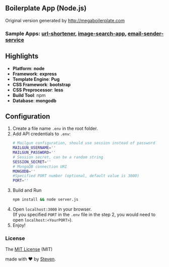 ## Boilerplate App (Node.js)  
Original version generated by http://megaboilerplate.com

### Sample Apps: [url-shortener](https://iamsd-url-shortener.glitch.me/), [image-search-app](https://github.com/iamstevendao/images-search-abstraction-layer), [email-sender-service](https://github.com/iamstevendao?tab=repositories)

## Highlights
- **Platform**: **node**
- **Framework**: **express**
- **Template Engine**: **Pug** 
- **CSS Framework**: **bootstrap**
- **CSS Preprocessor**: **less**
- **Build Tool**: npm
- **Database**: **mongodb**

## Configuration
1. Create a file name `.env` in the root folder.
2. Add API credentials to `.env`:
   ```bash
   # Mailgun configuration, should use session instead of password
   MAILGUN_USERNAME=''
   MAILGUN_PASSWORD=''
   # Session secret, can be a random string
   SESSION_SECRET=''
   # MongoDB connection URI
   MONGODB=''
   #Specified PORT number (optional, default value is 3000)
   PORT=''
   ```
3. Build and Run
   ```bash
   npm install && node server.js
   ```
4. Open `localhost:3000` in your browser.    
   (If you specified `PORT` in the `.env` file in the step 2, you would need to open `localhost:<YourPORT>`).
5. Enjoy!

### License
The [MIT License](https://github.com/sahat/megaboilerplate/blob/master/LICENSE) (MIT)

made with &#x2764; by [Steven](https://github.com/iamstevendao).

